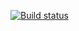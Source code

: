 [![Build status](https://ci.appveyor.com/api/projects/status/edsusofayicutn7n?svg=true)](https://ci.appveyor.com/project/Natalya67997/settingci)